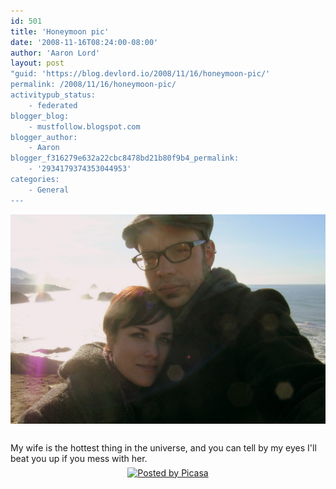 ```yaml
---
id: 501
title: 'Honeymoon pic'
date: '2008-11-16T08:24:00-08:00'
author: 'Aaron Lord'
layout: post
"guid: 'https://blog.devlord.io/2008/11/16/honeymoon-pic/'
permalink: /2008/11/16/honeymoon-pic/
activitypub_status:
    - federated
blogger_blog:
    - mustfollow.blogspot.com
blogger_author:
    - Aaron
blogger_f316279e632a22cbc8478bd21b80f9b4_permalink:
    - '2934179374353044953'
categories:
    - General
---
```


<div style="text-align:center;margin:0 auto 10px;"><a href="/assets/img/2011/10/honeymoon175.jpg"><img alt="" src="/assets/img/2011/10/honeymoon175.jpg?w=300" border="0" /></a> </div><br />My wife is the hottest thing in the universe, and you can tell by my eyes I'll beat you up if you mess with her.<div style='clear:both;text-align:CENTER;'><a href='http://picasa.google.com/blogger/' target='ext' rel="noopener"><img src='http://photos1.blogger.com/pbp.gif' alt='Posted by Picasa' align='middle' border='0' /></a></div><div class="blogger-post-footer"><img width='1' height='1' src='' alt='' /></div>